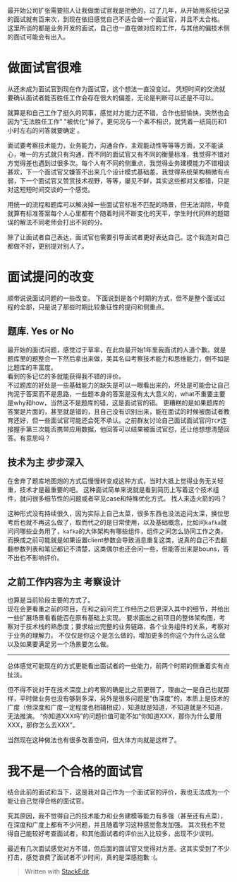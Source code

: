 最开始公司扩张需要招人让我做面试官我是拒绝的，过了几年，从开始用系统记录的面试就有百来次，到现在依旧感觉自己不适合做一个面试官，并且不太合格。
这里所谈的都是业务开发的面试，自己也一直在做对应的工作，与其他的偏技术侧的面试可能会有出入。

# 做面试官很难
从还未成为面试官到现在作为面试官，这个想法一直没变过。
凭短时间的交流就要确认面试者能否胜任工作会存在很大的偏差，无论是判断可以还是不可以。

就算是和自己工作了挺久的同事，感觉对方能力还不错，合作也挺愉快，突然也会因为“无法胜任工作” "被优化"掉了。更何况与一个素不相识，就凭着一纸简历和1小时左右的问答就要确定 。

面试要考察技术能力，业务能力，沟通合作，主观能动性等等等方面，又不能读心，唯一的方式就只有沟通，而不同的面试官又有不同的衡量标准，我觉得不错对方觉得差也遇到过很多次。每个人有不同的侧重点，我觉得业务建模能力不错相谈甚欢，下一个面试官又嫌答不出来几个设计模式基础差，我觉得系统架构稍微有点弱，下一个面试官又赞赏技术视野，等等，屡见不鲜，其实这些都对又都错，只是对这短短时间交谈的一个感觉。

用统一的流程和题库可以解决掉一些面试官标准不匹配的场景，但无法消除，毕竟就算有标准答案每个人心里都有个随着时间不断变化的天平，学生时代同样的题错误的解法不同老师会打出不同的分。

除了让面试者自己表达，面试官也需要引导面试者更好表达自己。这个我连对自己都做不好，更别提对别人了。

# 面试提问的改变
顺带说说面试问题的一些改变。
下面说到是各个时期的方式，但不是整个面试过程的全部，只是说了那些时期比较象征性的提问和侧重点。

## 题库. Yes or No
最开始的面试问题，感觉过于草率，在此向最开始1年里我面试的人道个歉。就是题库里的题整合一下然后拿出来做，美其名曰考察技术能力和思维能力，倒不如是比题库的丰富度。  
看到的多记忆的多就能获得我不错的评价。  
不过题库的好处是一些基础能力的缺失是可以一眼看出来的，坏处是可能会让自己拘泥于答案而不是思路，一些题本身的答案是没有太大意义的，what不重要主要是why和how，当然这不是题库的错，这是面试官的错。
更糟糕的是如果题库的答案是片面的，甚至就是错的，且自己没有识别出来，能在面试的时候被面试者教育还好，但一些面试官可能还会死不承认。之前群友讨论自己面试面试官问`TCP`连接握手第三次能否携带应用数据，他回答可以结果被面试官怼，还让他想想清楚回答。有意思吗？

## 技术为主 步步深入
在舍弃了题库地图炮的方式后慢慢转变成这种方式，当时大抵上觉得业务无关轻重，技术才是最重要的吧。
这种面试简单来说就是看到简历上写着这个技术组件，就问很多细节性的问题或者罕见case和特殊优化方式。
找人来造火箭的吗？

这种形式没有持续很久，因为实际上自己太菜，很多东西也没法追问太深，换位思考后也就不再这么做了，取而代之的是日常使用，以及基础概念，比如问`kafka`就问问哪些业务用了，`kafka`的大体架构有哪些组件，组件之间怎么协同工作之类。而换成之前可能就是如果设置client参数会导致消息重复这类，说真的自己不去翻翻参数列表和笔记都记不清楚，这类偶尔也还会问一些，但能答出来是bouns，答不出也不影响评价。

## 之前工作内容为主 考察设计
也算是当前阶段主要的方式了。  
现在会更看重之前的项目，在和之前问完工作经历之后更深入其中的细节，并给出一些扩展场景看看能否在原有基础上实现。
要求画出之前项目的整体架构图，考察对于技术栈的熟悉度；要求给出完整的业务链路，各个业务组件的关系，考察对于业务的理解力。
不仅仅是你这个是怎么做的，增加更多的你这个为什么这么做以及如果要满足另一个场景要怎么做。

--- 
总体感觉可能现在的方式更能看出面试者的一些能力，前两个时期的侧重着实有点扯淡。  

但不得不说对于在技术深度上的考察的确是比之前更弱了，理由之一是自己也就那样，平时做业务也没有够到多深，另外是很多问题是"伪深度"的，本质上是技术的广度（但深度和广度一定程度也相辅相成），知道就是知道，不知道就是不知道，无法推演。
“你知道XXX吗”的问题价值可能不如“你知道XXX，那你为什么要用XXX，那你怎么去XXX”。  

当然现在这种做法也有很多改善空间，但大体方向就是这样了。  

# 我不是一个合格的面试官
结合此前的面试和当下，这是我对自己作为一个面试官的评价，我也无法成为一个能让自己觉得合格的面试官。  

究其原因，我不觉得自己的技术能力和业务建模等能力有多强（甚至还有点菜），在深度和广度上都有不少问题，并且随着学习这种感觉愈发加强。
其次我也不觉得自己能较好考查面试者，和其他面试者的评价出入比较多，出现不少误判。

最近有几次面试感觉对方不错，但后面的面试官又觉得对方差。这其实受到了不少打击，感觉浪费了面试者不少时间，真的是深感抱歉 :(。

> Written with [StackEdit](https://stackedit.io/).
<!--stackedit_data:
eyJwcm9wZXJ0aWVzIjoidGl0bGU6IOaIkeS4jeaYr+S4gOS4qu
WQiOagvOeahOmdouivleWumFxudGFnczogbGlmZVxuIiwiaGlz
dG9yeSI6WzE3NzQxMTkzODgsODg5MzgzNDIxXX0=
-->